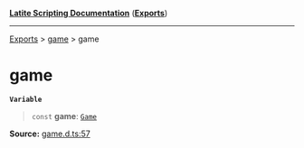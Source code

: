 [**Latite Scripting Documentation**](../../README.md) ([**Exports**](../../exports.md))

---

[Exports](../../exports.md) > [game](../index.md) > game

# game

**`Variable`**

> `const` **game**: [`Game`](../interfaces/interface.Game.md)

**Source:** [game.d.ts:57](https://github.com/LatiteScripting/latitescripting.github.io/blob/35e18e6/definitions/game.d.ts#L57)
